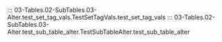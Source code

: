 ::: 03-Tables.02-SubTables.03-Alter.test_set_tag_vals.TestSetTagVals.test_set_tag_vals
::: 03-Tables.02-SubTables.03-Alter.test_sub_table_alter.TestSubTableAlter.test_sub_table_alter
